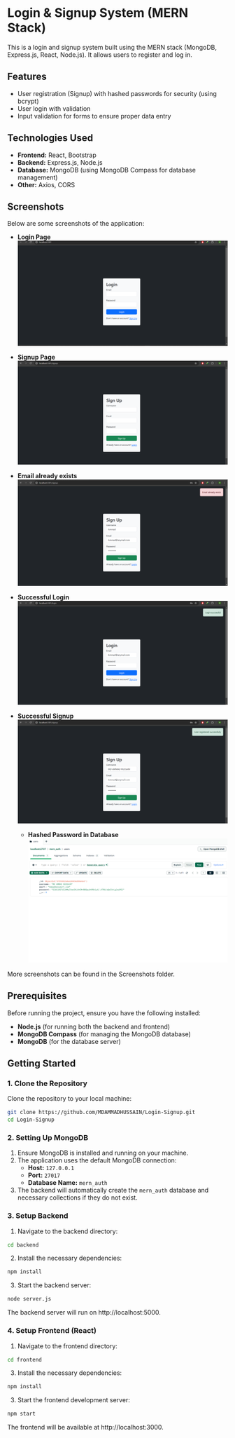 # Login & Signup System (MERN Stack)

This is a login and signup system built using the MERN stack (MongoDB, Express.js, React, Node.js). It allows users to register and log in.

## Features

- User registration (Signup) with hashed passwords for security (using bcrypt)
- User login with validation
- Input validation for forms to ensure proper data entry


## Technologies Used

- **Frontend:** React, Bootstrap
- **Backend:** Express.js, Node.js
- **Database:** MongoDB (using MongoDB Compass for database management)
- **Other:** Axios, CORS

## Screenshots

Below are some screenshots of the application:

- **Login Page**
  ![Home](Screenshots/Login.png)
  
- **Signup Page**
  ![Signup](Screenshots/Signup.png)
  
- **Email already exists**
  ![Empty field error](Screenshots/Email%20Already%20exists.png)
  
- **Successful Login**
  ![Login success](Screenshots/Login-success.png)
  
- **Successful Signup**
  ![Signup Success](Screenshots/Signup-success.png)

  - **Hashed Password in Database**
  ![Signup Success](Screenshots/user%20data%20in%20database.png)

More screenshots can be found in the Screenshots folder.

## Prerequisites

Before running the project, ensure you have the following installed:

- **Node.js** (for running both the backend and frontend)
- **MongoDB Compass** (for managing the MongoDB database)
- **MongoDB** (for the database server)


## Getting Started

### 1. Clone the Repository

Clone the repository to your local machine:

```bash
git clone https://github.com/MDAMMADHUSSAIN/Login-Signup.git
cd Login-Signup
```


### 2. Setting Up MongoDB
     
  1. Ensure MongoDB is installed and running on your machine.
  2. The application uses the default MongoDB connection:
     - **Host:** `127.0.0.1`
     - **Port:** `27017`
     - **Database Name:** `mern_auth`
  3. The backend will automatically create the `mern_auth` database and necessary collections if they do not exist.

  
### 3. Setup Backend
  1. Navigate to the backend directory:
```bash
cd backend
```
  2. Install the necessary dependencies:
```bash
npm install
```
  3. Start the backend server:
```bash
node server.js
```
  The backend server will run on http://localhost:5000.
  
### 4. Setup Frontend (React)
  1. Navigate to the frontend directory:
```bash
cd frontend
```
  3. Install the necessary dependencies:
```bash
npm install
```
  3. Start the frontend development server:
```bash
npm start
```
  The frontend will be available at http://localhost:3000.
